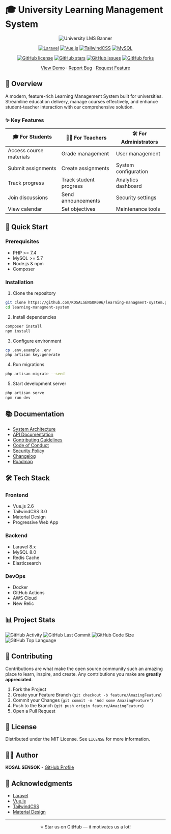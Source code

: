 # 🎓 University Learning Management System

<div align="center">

![University LMS Banner](https://user-images.githubusercontent.com/74038190/216122069-5b8169d7-1d8e-4a13-b245-a8e4176c99f8.png)

[![Laravel](https://img.shields.io/badge/Laravel-FF2D20?style=for-the-badge&logo=laravel&logoColor=white)](https://laravel.com)
[![Vue.js](https://img.shields.io/badge/Vue.js-35495E?style=for-the-badge&logo=vuedotjs&logoColor=4FC08D)](https://vuejs.org)
[![TailwindCSS](https://img.shields.io/badge/Tailwind_CSS-38B2AC?style=for-the-badge&logo=tailwind-css&logoColor=white)](https://tailwindcss.com)
[![MySQL](https://img.shields.io/badge/MySQL-005C84?style=for-the-badge&logo=mysql&logoColor=white)](https://www.mysql.com)

[![GitHub license](https://img.shields.io/github/license/KOSALSENSOK096/learning-managment-system?style=for-the-badge)](https://github.com/KOSALSENSOK096/learning-managment-system/blob/main/LICENSE)
[![GitHub stars](https://img.shields.io/github/stars/KOSALSENSOK096/learning-managment-system?style=for-the-badge)](https://github.com/KOSALSENSOK096/learning-managment-system/stargazers)
[![GitHub issues](https://img.shields.io/github/issues/KOSALSENSOK096/learning-managment-system?style=for-the-badge)](https://github.com/KOSALSENSOK096/learning-managment-system/issues)
[![GitHub forks](https://img.shields.io/github/forks/KOSALSENSOK096/learning-managment-system?style=for-the-badge)](https://github.com/KOSALSENSOK096/learning-managment-system/network)

[View Demo](https://demo.universitylms.com) · [Report Bug](https://github.com/KOSALSENSOK096/learning-managment-system/issues) · [Request Feature](https://github.com/KOSALSENSOK096/learning-managment-system/issues)

</div>

## 🌟 Overview

A modern, feature-rich Learning Management System built for universities. Streamline education delivery, manage courses effectively, and enhance student-teacher interaction with our comprehensive solution.

### ✨ Key Features

| 🎓 For Students | 👨‍🏫 For Teachers | 🛠 For Administrators |
|----------------|-----------------|-------------------|
| Access course materials | Grade management | User management |
| Submit assignments | Create assignments | System configuration |
| Track progress | Track student progress | Analytics dashboard |
| Join discussions | Send announcements | Security settings |
| View calendar | Set objectives | Maintenance tools |

## 🚀 Quick Start

### Prerequisites

- PHP >= 7.4
- MySQL >= 5.7
- Node.js & npm
- Composer

### Installation

1. Clone the repository
```bash
git clone https://github.com/KOSALSENSOK096/learning-managment-system.git
cd learning-managment-system
```

2. Install dependencies
```bash
composer install
npm install
```

3. Configure environment
```bash
cp .env.example .env
php artisan key:generate
```

4. Run migrations
```bash
php artisan migrate --seed
```

5. Start development server
```bash
php artisan serve
npm run dev
```

## 📚 Documentation

- [System Architecture](docs/ARCHITECTURE.md)
- [API Documentation](docs/API.md)
- [Contributing Guidelines](CONTRIBUTING.md)
- [Code of Conduct](CODE_OF_CONDUCT.md)
- [Security Policy](SECURITY.md)
- [Changelog](CHANGELOG.md)
- [Roadmap](ROADMAP.md)

## 🛠️ Tech Stack

### Frontend
- Vue.js 2.6
- TailwindCSS 3.0
- Material Design
- Progressive Web App

### Backend
- Laravel 8.x
- MySQL 8.0
- Redis Cache
- Elasticsearch

### DevOps
- Docker
- GitHub Actions
- AWS Cloud
- New Relic

## 📊 Project Stats

![GitHub Activity](https://img.shields.io/github/commit-activity/m/KOSALSENSOK096/learning-managment-system?style=for-the-badge)
![GitHub Last Commit](https://img.shields.io/github/last-commit/KOSALSENSOK096/learning-managment-system?style=for-the-badge)
![GitHub Code Size](https://img.shields.io/github/languages/code-size/KOSALSENSOK096/learning-managment-system?style=for-the-badge)
![GitHub Top Language](https://img.shields.io/github/languages/top/KOSALSENSOK096/learning-managment-system?style=for-the-badge)

## 🤝 Contributing

Contributions are what make the open source community such an amazing place to learn, inspire, and create. Any contributions you make are **greatly appreciated**.

1. Fork the Project
2. Create your Feature Branch (`git checkout -b feature/AmazingFeature`)
3. Commit your Changes (`git commit -m 'Add some AmazingFeature'`)
4. Push to the Branch (`git push origin feature/AmazingFeature`)
5. Open a Pull Request

## 📄 License

Distributed under the MIT License. See `LICENSE` for more information.

## 👨‍💻 Author

**KOSAL SENSOK** - [GitHub Profile](https://github.com/KOSALSENSOK096)

## 🙏 Acknowledgments

- [Laravel](https://laravel.com)
- [Vue.js](https://vuejs.org)
- [TailwindCSS](https://tailwindcss.com)
- [Material Design](https://material.io)

---

<div align="center">

⭐️ Star us on GitHub — it motivates us a lot!

</div>

